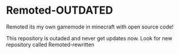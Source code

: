 # Remoted-OUTDATED
Remoted its my own gamemode in minecraft with open source code!

This repository is outaded and never get updates now.
Look for new repository called Remoted-rewritten
